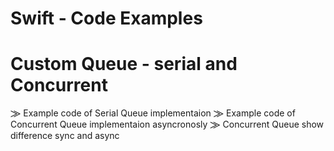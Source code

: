 # Swift - Code Examples

# Custom Queue - serial and Concurrent

⨠ Example code of Serial Queue implementaion
⨠ Example code of Concurrent Queue implementaion asyncronosly 
⨠ Concurrent Queue show difference sync and async 

